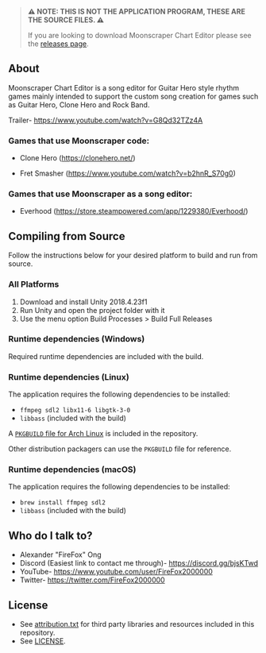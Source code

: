 > **⚠️ NOTE: THIS IS NOT THE APPLICATION PROGRAM, THESE ARE THE SOURCE FILES. ⚠️**
>
> If you are looking to download Moonscraper Chart Editor please see the
> [releases page](https://github.com/FireFox2000000/Moonscraper-Chart-Editor/releases).

## About
Moonscraper Chart Editor is a song editor for Guitar Hero style rhythm games mainly intended to support the custom song creation for games such as Guitar Hero, Clone Hero and Rock Band.

Trailer- https://www.youtube.com/watch?v=G8Qd32TZz4A

### Games that use Moonscraper code:
- Clone Hero (https://clonehero.net/)

- Fret Smasher (https://www.youtube.com/watch?v=b2hnR_S70g0)

### Games that use Moonscraper as a song editor:
- Everhood (https://store.steampowered.com/app/1229380/Everhood/)

## Compiling from Source
Follow the instructions below for your desired platform to build and run from source.

### All Platforms
1. Download and install Unity 2018.4.23f1
2. Run Unity and open the project folder with it
3. Use the menu option Build Processes > Build Full Releases

### Runtime dependencies (Windows)
Required runtime dependencies are included with the build.

### Runtime dependencies (Linux)
The application requires the following dependencies to be installed:
- `ffmpeg sdl2 libx11-6 libgtk-3-0`
- `libbass` (included with the build)

A [`PKGBUILD` file for Arch Linux](aur/PKGBUILD) is included in the repository.

Other distribution packagers can use the `PKGBUILD` file for reference.

### Runtime dependencies (macOS)
The application requires the following dependencies to be installed:
- `brew install ffmpeg sdl2`
- `libbass` (included with the build)

## Who do I talk to?
* Alexander "FireFox" Ong
* Discord (Easiest link to contact me through)- https://discord.gg/bjsKTwd
* YouTube- https://www.youtube.com/user/FireFox2000000
* Twitter- https://twitter.com/FireFox2000000

## License
- See [attribution.txt](Assets/Documentation/attribution.txt) for third party libraries and resources included in this repository.
- See [LICENSE](LICENSE).

